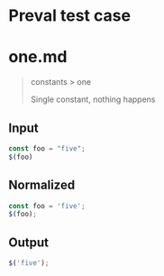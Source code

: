 # Preval test case

# one.md

> constants > one
>
> Single constant, nothing happens

## Input

`````js filename=intro
const foo = "five";
$(foo)
`````

## Normalized

`````js filename=intro
const foo = 'five';
$(foo);
`````

## Output

`````js filename=intro
$('five');
`````
